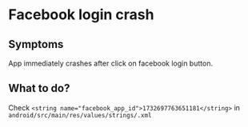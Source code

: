 # Facebook login crash

## Symptoms

App immediately crashes after click on facebook login button.

## What to do?

Check `<string name="facebook_app_id">1732697763651181</string>` in `android/src/main/res/values/strings/.xml`